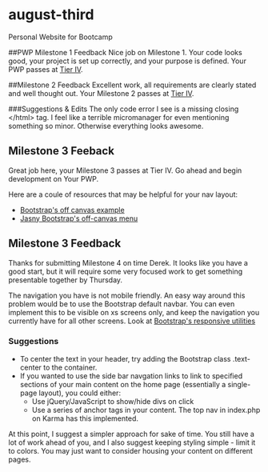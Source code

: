 # august-third
Personal Website for Bootcamp

##PWP Milestone 1 Feedback
Nice job on Milestone 1. Your code looks good, your project is set up correctly, and your purpose is defined. Your PWP passes at [Tier IV](https://bootcamp-coders.cnm.edu/projects/personal/rubric/).

##Milestone 2 Feedback
Excellent work, all requirements are clearly stated and well thought out. Your Milestone 2 passes at [Tier IV](https://bootcamp-coders.cnm.edu/projects/personal/rubric/).

###Suggestions &amp; Edits
The only code error I see is a missing closing &lt;/html&gt; tag. I feel like a terrible micromanager for even mentioning something so minor. Otherwise everything looks awesome.

## Milestone 3 Feeback
Great job here, your Milestone 3 passes at Tier IV. Go ahead and begin development on Your PWP. 

Here are a coule of resources that may be helpful for your nav layout:

- [Bootstrap's off canvas example](http://getbootstrap.com/examples/offcanvas/)
- [Jasny Bootstrap's off-canvas menu](http://www.jasny.net/bootstrap/components/#navmenu-offcanvas)

## Milestone 3 Feedback
Thanks for submitting Milestone 4 on time Derek. It looks like you have a good start, but it will require some very focused work to get something presentable together by Thursday. 

The navigation you have is not mobile friendly. An easy way around this problem would be to use the Bootstrap default navbar. You can even implement this to be visible on xs screens only, and keep the navigation you currently have for all other screens. Look at [Bootstrap's responsive utilities](http://getbootstrap.com/css/#responsive-utilities) 

### Suggestions
- To center the text in your header, try adding the Bootstrap class .text-center to the container.
- If you wanted to use the side bar navgation links to link to specified sections of your main content on the home page (essentially a single-page layout), you could either: 
  - Use jQuery/JavaScript to show/hide divs on click
  - Use a series of anchor tags in your content. The top nav in index.php on Karma has this implemented.

At this point, I suggest a simpler approach for sake of time. You still have a lot of work ahead of you, and I also suggest keeping styling simple - limit it to colors. You may just want to consider housing your content on different pages.
